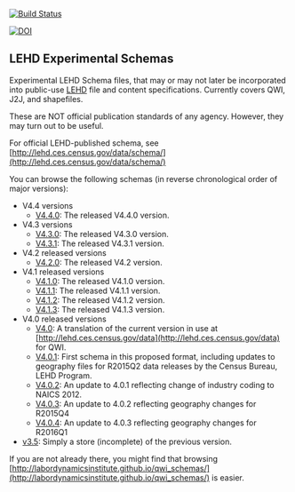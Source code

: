 [![Build Status](https://travis-ci.com/labordynamicsinstitute/qwi_schemas.svg?branch=master)](https://travis-ci.com/labordynamicsinstitute/qwi_schemas)

[![DOI](https://zenodo.org/badge/DOI/10.5281/zenodo.597959.svg)](https://doi.org/10.5281/zenodo.597959)

## LEHD Experimental Schemas
Experimental LEHD Schema files, that may or may not later be incorporated into public-use [LEHD](http://lehd.ces.census.gov/data) file and content specifications. Currently covers QWI, J2J, and shapefiles.

These are NOT official publication standards of any agency. However, they may turn out to be useful.

For official LEHD-published schema, see [http://lehd.ces.census.gov/data/schema/](http://lehd.ces.census.gov/data/schema/)

You can browse the following schemas (in reverse chronological order of major versions):

* V4.4 versions
    * [V4.4.0](formats/V4.4.0/lehd_public_use_schema.html): The released V4.4.0 version.
* V4.3 versions
    * [V4.3.0](formats/V4.3.0/lehd_public_use_schema.html): The released V4.3.0 version.
    * [V4.3.1](formats/V4.3.1/lehd_public_use_schema.html): The released V4.3.1 version.
* V4.2 released versions
    * [V4.2.0](formats/V4.2.0/lehd_public_use_schema.html): The released V4.2 version.
* V4.1 released versions
    * [V4.1.0](formats/V4.1.0/lehd_public_use_schema.html): The released V4.1.0 version.
    * [V4.1.1](formats/V4.1.1/lehd_public_use_schema.html): The released V4.1.1 version.
    * [V4.1.2](formats/V4.1.2/lehd_public_use_schema.html): The released V4.1.2 version.
    * [V4.1.3](formats/V4.1.3/lehd_public_use_schema.html): The released V4.1.3 version.
* V4.0 released versions
    * [V4.0](formats/V4.0/lehd_public_use_schema.html): A translation of the current version in use at [http://lehd.ces.census.gov/data](http://lehd.ces.census.gov/data) for QWI.
    * [V4.0.1](formats/V4.0.1/lehd_public_use_schema.html): First schema in this proposed format, including updates to geography files for R2015Q2 data releases by the Census Bureau, LEHD Program.
    * [V4.0.2](formats/V4.0.2/lehd_public_use_schema.html): An update to 4.0.1 reflecting change of industry coding to NAICS 2012.
    * [V4.0.3](formats/V4.0.3/lehd_public_use_schema.html): An update to 4.0.2 reflecting geography changes for R2015Q4
    * [V4.0.4](formats/V4.0.4/lehd_public_use_schema.html): An update to 4.0.3 reflecting geography changes for R2016Q1
* [v3.5](formats/v3.5): Simply a store (incomplete) of the previous version.


If you are not already there, you might find that browsing [http://labordynamicsinstitute.github.io/qwi_schemas/](http://labordynamicsinstitute.github.io/qwi_schemas/) is easier.
